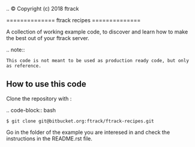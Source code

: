 .. :copyright: Copyright (c) 2018 ftrack

============== ftrack recipes ==============

A collection of working example code, to discover and learn how to make
the best out of your ftrack server.

.. note::

    This code is not meant to be used as production ready code, but only as reference.

## How to use this code

Clone the repository with :

.. code-block:: bash

    $ git clone git@bitbucket.org:ftrack/ftrack-recipes.git

Go in the folder of the example you are interesed in and check the
instructions in the README.rst file.
